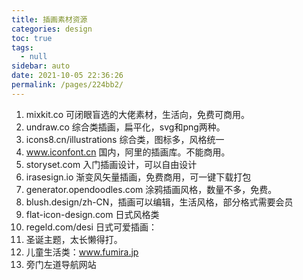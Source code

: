 ```yaml
---
title: 插画素材资源
categories: design
toc: true
tags: 
  - null
sidebar: auto
date: 2021-10-05 22:36:26
permalink: /pages/224bb2/
---
```




1. mixkit.co 可闭眼盲选的大佬素材，生活向，免费可商用。 
2. undraw.co 综合类插画，扁平化，svg和png两种。
3. icons8.cn/illustrations 综合类，图标多，风格统一 
4. www.iconfont.cn 国内，阿里的插画库。不能商用。
5. storyset.com 入门插画设计，可以自由设计
6. irasesign.io 渐变风矢量插画，免费商用，可一键下载打包
7. generator.opendoodles.com 涂鸦插画风格，数量不多，免费。
8. blush.design/zh-CN，插画可以编辑，生活风格，部分格式需要会员
9. flat-icon-design.com 日式风格类
10. regeld.com/desi 日式可爱插画：
11. 圣诞主题，太长懒得打。
12. 儿童生活类：www.fumira.jp
13. 旁门左道导航网站